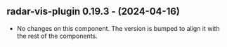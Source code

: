   ## radar-vis-plugin 0.19.3 - (2024-04-16)
  
  * No changes on this component. The version is bumped to align it
    with the rest of the components.

